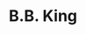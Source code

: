 ---
title: "B.B. King"
summary: "American blues singer, guitarist, and songwriter . B.B. is an abbreviation for 'Blues Boy'. King is one of the most influential blues musicians of all time, earning the nickname \"The King of the Blues.\" He is considered one of the \"Three Kings of the Blues Guitar\" . Since he started recording in the 1940s, he released over fifty albums. He previously worked as a tractor driver. In his youth, he played on street corners for dimes, and would sometimes play in as many as four towns a night. In 1947, he hitchhiked to Memphis, TN, to pursue his music career. In Memphis, B.B. stayed with his cousin , one of the most celebrated blues performers of his time, who B.B. credits as one of his earliest mentors and teachers. King's first big break came in 1948 when he performed on ’s radio program on KWEM out of West Memphis. This radio performance led to steady engagements at the Sixteenth Avenue Grill in West Memphis and later to a ten-minute spot on the Memphis radio station WDIA. King's radio spot become so popular, it was expanded and became the “Sepia Swing Club.” As King worked at WDIA as a singer and disc jockey, he was given the catchy radio nickname \"Beale Street Blues Boy\", later shortened to \"Blues Boy\", and finally to \"B.B.\" In the late 1940s and early 1950s, King was a part of the blues scene on Beale Street. \"Beale Street was where it all started for me\", King said. He performed with , , and in a group known as . In 1949, King made his recording debut on by issuing the single \"Miss Martha King\", which did not chart well. Later that year, he began a recording contract with Los Angeles-based . Many of King's early recordings were produced by . King's recording contract was followed by tours across the US, with performances in big city theatres as well as gigs in small clubs and juke joints in the southern United States. During one show in Twist, Arkansas, a fight broke out between two men and caused a fire. King evacuated with the rest of the crowd, but realizing he left his acoustic guitar inside, rushed back inside the burning building to retrieve it. He later discovered the two men were fighting over a woman named Lucille. Ever since, each one of B.B.’s trademark Gibson guitars has been called Lucille, as a reminder not to fight over women or run into any more burning buildings. In 1952, B.B. had a number one hit with “Three O’Clock Blues,” and began touring nationally soon after. 1956 became a record-breaking year, with 342 concerts booked and three recording sessions. That same year he founded his own record label, , with headquarters at Beale Street in Memphis. In 1962, King signed to Records, which was later absorbed into . In November 1964, King recorded the album, considered to be one of his finest recordings. In 1968, B.B. played at the and at ’s on bills with the hottest contemporary rock artists of the day who idolized B.B. and helped to introduce him to a young white audience. In 1969, B.B. was chosen by as the opening act for their American tour. He won a 1970 Grammy Award for his version of the song \"The Thrill Is Gone\", which was a hit on both the Pop and R&B charts. It also gained the number 183 spot in Rolling Stone magazine's 500 Greatest Songs of All Time. From the 1980s until his death in 2015, he maintained a highly visible and active career, appearing on numerous television shows and performing as much as 300 nights a year. B.B. was inducted into the Blues Foundation Hall of Fame in 1984 and into the Rock And Roll Hall of Fame in 1987 ."
image: "b-b-king.jpg"
apple_music_artist_url: "None"
---